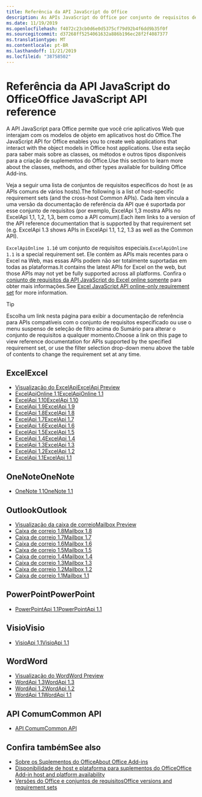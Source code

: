 ```yaml
---
title: Referência da API JavaScript do Office
description: As APIs JavaScript do Office por conjunto de requisitos de host
ms.date: 11/19/2019
ms.openlocfilehash: f4072c23cb0d6e0d5375cf79d92b4f6dd9b35f0f
ms.sourcegitcommit: d37268ff5254061632a886b196ec28f2f4087377
ms.translationtype: MT
ms.contentlocale: pt-BR
ms.lasthandoff: 11/21/2019
ms.locfileid: "38758502"
---
```

# <a name="office-javascript-api-reference"></a><span data-ttu-id="07205-103">Referência da API JavaScript do Office</span><span class="sxs-lookup"><span data-stu-id="07205-103">Office JavaScript API reference</span></span>

<span data-ttu-id="07205-104">A API JavaScript para Office permite que você crie aplicativos Web que interajam com os modelos de objeto em aplicativos host do Office.</span><span class="sxs-lookup"><span data-stu-id="07205-104">The JavaScript API for Office enables you to create web applications that interact with the object models in Office host applications.</span></span> <span data-ttu-id="07205-105">Use esta seção para saber mais sobre as classes, os métodos e outros tipos disponíveis para a criação de suplementos do Office.</span><span class="sxs-lookup"><span data-stu-id="07205-105">Use this section to learn more about the classes, methods, and other types available for building Office Add-ins.</span></span>

<span data-ttu-id="07205-106">Veja a seguir uma lista de conjuntos de requisitos específicos do host (e as APIs comuns de vários hosts).</span><span class="sxs-lookup"><span data-stu-id="07205-106">The following is a list of host-specific requirement sets (and the cross-host Common APIs).</span></span> <span data-ttu-id="07205-107">Cada item vincula a uma versão da documentação de referência da API que é suportada por esse conjunto de requisitos (por exemplo, ExcelApi 1,3 mostra APIs no ExcelApi 1,1, 1,2, 1,3, bem como a API comum).</span><span class="sxs-lookup"><span data-stu-id="07205-107">Each item links to a version of the API reference documentation that is supported by that requirement set (e.g. ExcelApi 1.3 shows APIs in ExcelApi 1.1, 1.2, 1.3 as well as the Common API).</span></span>

<span data-ttu-id="07205-108">`ExcelApiOnline 1.1`é um conjunto de requisitos especiais.</span><span class="sxs-lookup"><span data-stu-id="07205-108">`ExcelApiOnline 1.1` is a special requirement set.</span></span> <span data-ttu-id="07205-109">Ele contém as APIs mais recentes para o Excel na Web, mas essas APIs podem não ser totalmente suportadas em todas as plataformas.</span><span class="sxs-lookup"><span data-stu-id="07205-109">It contains the latest APIs for Excel on the web, but those APIs may not yet be fully supported across all platforms.</span></span> <span data-ttu-id="07205-110">Confira o [conjunto de requisitos da API JavaScript do Excel online somente](/office/dev/add-ins/reference/requirement-sets/excel-api-online-requirement-set) para obter mais informações.</span><span class="sxs-lookup"><span data-stu-id="07205-110">See [Excel JavaScript API online-only requirement set](/office/dev/add-ins/reference/requirement-sets/excel-api-online-requirement-set) for more information.</span></span>

> [!TIP]
> <span data-ttu-id="07205-111">Escolha um link nesta página para exibir a documentação de referência para APIs compatíveis com o conjunto de requisitos especificado ou use o menu suspenso de seleção de filtro acima do Sumário para alterar o conjunto de requisitos a qualquer momento.</span><span class="sxs-lookup"><span data-stu-id="07205-111">Choose a link on this page to view reference documentation for APIs supported by the specified requirement set, or use the filter selection drop-down menu above the table of contents to change the requirement set at any time.</span></span>

## <a name="excel"></a><span data-ttu-id="07205-112">Excel</span><span class="sxs-lookup"><span data-stu-id="07205-112">Excel</span></span>

- [<span data-ttu-id="07205-113">Visualização do ExcelApi</span><span class="sxs-lookup"><span data-stu-id="07205-113">ExcelApi Preview</span></span>](/javascript/api/excel?view=excel-js-preview)
- [<span data-ttu-id="07205-114">ExcelApiOnline 1,1</span><span class="sxs-lookup"><span data-stu-id="07205-114">ExcelApiOnline 1.1</span></span>](/javascript/api/excel?view=excel-js-online)
- [<span data-ttu-id="07205-115">ExcelApi 1.10</span><span class="sxs-lookup"><span data-stu-id="07205-115">ExcelApi 1.10</span></span>](/javascript/api/excel?view=excel-js-1.10)
- [<span data-ttu-id="07205-116">ExcelApi 1.9</span><span class="sxs-lookup"><span data-stu-id="07205-116">ExcelApi 1.9</span></span>](/javascript/api/excel?view=excel-js-1.9)
- [<span data-ttu-id="07205-117">ExcelApi 1.8</span><span class="sxs-lookup"><span data-stu-id="07205-117">ExcelApi 1.8</span></span>](/javascript/api/excel?view=excel-js-1.8)
- [<span data-ttu-id="07205-118">ExcelApi 1.7</span><span class="sxs-lookup"><span data-stu-id="07205-118">ExcelApi 1.7</span></span>](/javascript/api/excel?view=excel-js-1.7)
- [<span data-ttu-id="07205-119">ExcelApi 1.6</span><span class="sxs-lookup"><span data-stu-id="07205-119">ExcelApi 1.6</span></span>](/javascript/api/excel?view=excel-js-1.6)
- [<span data-ttu-id="07205-120">ExcelApi 1.5</span><span class="sxs-lookup"><span data-stu-id="07205-120">ExcelApi 1.5</span></span>](/javascript/api/excel?view=excel-js-1.5)
- [<span data-ttu-id="07205-121">ExcelApi 1.4</span><span class="sxs-lookup"><span data-stu-id="07205-121">ExcelApi 1.4</span></span>](/javascript/api/excel?view=excel-js-1.4)
- [<span data-ttu-id="07205-122">ExcelApi 1.3</span><span class="sxs-lookup"><span data-stu-id="07205-122">ExcelApi 1.3</span></span>](/javascript/api/excel?view=excel-js-1.3)
- [<span data-ttu-id="07205-123">ExcelApi 1.2</span><span class="sxs-lookup"><span data-stu-id="07205-123">ExcelApi 1.2</span></span>](/javascript/api/excel?view=excel-js-1.2)
- [<span data-ttu-id="07205-124">ExcelApi 1.1</span><span class="sxs-lookup"><span data-stu-id="07205-124">ExcelApi 1.1</span></span>](/javascript/api/excel?view=excel-js-1.1)

## <a name="onenote"></a><span data-ttu-id="07205-125">OneNote</span><span class="sxs-lookup"><span data-stu-id="07205-125">OneNote</span></span>

- [<span data-ttu-id="07205-126">OneNote 1,1</span><span class="sxs-lookup"><span data-stu-id="07205-126">OneNote 1.1</span></span>](/javascript/api/onenote?view=onenote-js-1.1)

## <a name="outlook"></a><span data-ttu-id="07205-127">Outlook</span><span class="sxs-lookup"><span data-stu-id="07205-127">Outlook</span></span>

- [<span data-ttu-id="07205-128">Visualização da caixa de correio</span><span class="sxs-lookup"><span data-stu-id="07205-128">Mailbox Preview</span></span>](/javascript/api/outlook?view=outlook-js-preview)
- [<span data-ttu-id="07205-129">Caixa de correio 1.8</span><span class="sxs-lookup"><span data-stu-id="07205-129">Mailbox 1.8</span></span>](/javascript/api/outlook?view=outlook-js-1.8)
- [<span data-ttu-id="07205-130">Caixa de correio 1.7</span><span class="sxs-lookup"><span data-stu-id="07205-130">Mailbox 1.7</span></span>](/javascript/api/outlook?view=outlook-js-1.7)
- [<span data-ttu-id="07205-131">Caixa de correio 1.6</span><span class="sxs-lookup"><span data-stu-id="07205-131">Mailbox 1.6</span></span>](/javascript/api/outlook?view=outlook-js-1.6)
- [<span data-ttu-id="07205-132">Caixa de correio 1.5</span><span class="sxs-lookup"><span data-stu-id="07205-132">Mailbox 1.5</span></span>](/javascript/api/outlook?view=outlook-js-1.5)
- [<span data-ttu-id="07205-133"> Caixa de correio 1.4</span><span class="sxs-lookup"><span data-stu-id="07205-133">Mailbox 1.4</span></span>](/javascript/api/outlook?view=outlook-js-1.4)
- [<span data-ttu-id="07205-134"> Caixa de correio 1.3</span><span class="sxs-lookup"><span data-stu-id="07205-134">Mailbox 1.3</span></span>](/javascript/api/outlook?view=outlook-js-1.3)
- [<span data-ttu-id="07205-135">Caixa de correio 1.2</span><span class="sxs-lookup"><span data-stu-id="07205-135">Mailbox 1.2</span></span>](/javascript/api/outlook?view=outlook-js-1.2)
- [<span data-ttu-id="07205-136"> Caixa de correio 1.1</span><span class="sxs-lookup"><span data-stu-id="07205-136">Mailbox 1.1</span></span>](/javascript/api/outlook?view=outlook-js-1.1)

## <a name="powerpoint"></a><span data-ttu-id="07205-137">PowerPoint</span><span class="sxs-lookup"><span data-stu-id="07205-137">PowerPoint</span></span>

- [<span data-ttu-id="07205-138">PowerPointApi 1.1</span><span class="sxs-lookup"><span data-stu-id="07205-138">PowerPointApi 1.1</span></span>](/javascript/api/powerpoint?view=powerpoint-js-1.1)

## <a name="visio"></a><span data-ttu-id="07205-139">Visio</span><span class="sxs-lookup"><span data-stu-id="07205-139">Visio</span></span>

- [<span data-ttu-id="07205-140">VisioApi 1,1</span><span class="sxs-lookup"><span data-stu-id="07205-140">VisioApi 1.1</span></span>](/javascript/api/visio?view=visio-js-1.1)

## <a name="word"></a><span data-ttu-id="07205-141">Word</span><span class="sxs-lookup"><span data-stu-id="07205-141">Word</span></span>

- [<span data-ttu-id="07205-142">Visualização do Word</span><span class="sxs-lookup"><span data-stu-id="07205-142">Word Preview</span></span>](/javascript/api/word?view=word-js-preview)
- [<span data-ttu-id="07205-143">WordApi 1.3</span><span class="sxs-lookup"><span data-stu-id="07205-143">WordApi 1.3</span></span>](/javascript/api/word?view=word-js-1.3)
- [<span data-ttu-id="07205-144">WordApi 1.2</span><span class="sxs-lookup"><span data-stu-id="07205-144">WordApi 1.2</span></span>](/javascript/api/word?view=word-js-1.2)
- [<span data-ttu-id="07205-145">WordApi 1.1</span><span class="sxs-lookup"><span data-stu-id="07205-145">WordApi 1.1</span></span>](/javascript/api/word?view=word-js-1.1)

## <a name="common-api"></a><span data-ttu-id="07205-146">API Comum</span><span class="sxs-lookup"><span data-stu-id="07205-146">Common API</span></span>

- [<span data-ttu-id="07205-147">API Comum</span><span class="sxs-lookup"><span data-stu-id="07205-147">Common API</span></span>](/javascript/api/office?view=common-js)

## <a name="see-also"></a><span data-ttu-id="07205-148">Confira também</span><span class="sxs-lookup"><span data-stu-id="07205-148">See also</span></span>

- [<span data-ttu-id="07205-149">Sobre os Suplementos do Office</span><span class="sxs-lookup"><span data-stu-id="07205-149">About Office Add-ins</span></span>](/office/dev/add-ins/overview)
- [<span data-ttu-id="07205-150">Disponibilidade de host e plataforma para suplementos do Office</span><span class="sxs-lookup"><span data-stu-id="07205-150">Office Add-in host and platform availability</span></span>](/office/dev/add-ins/overview/office-add-in-availability)
- [<span data-ttu-id="07205-151">Versões do Office e conjuntos de requisitos</span><span class="sxs-lookup"><span data-stu-id="07205-151">Office versions and requirement sets</span></span>](/office/dev/add-ins/develop/office-versions-and-requirement-sets)
